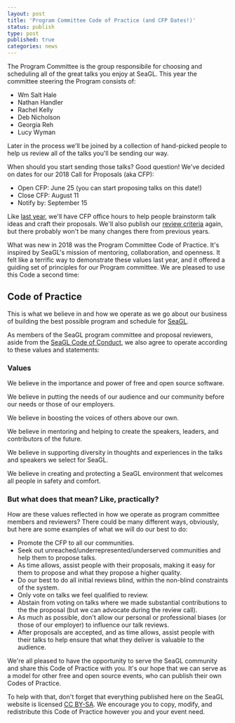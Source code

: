 ```yaml
---
layout: post
title: 'Program Committee Code of Practice (and CFP Dates!)'
status: publish
type: post
published: true
categories: news
---
```


The Program Committee is the group responsibile for choosing and scheduling all of the great talks you enjoy at SeaGL. This year the committee steering the Program consists of:

* Wm Salt Hale
* Nathan Handler
* Rachel Kelly
* Deb Nicholson
* Georgia Reh
* Lucy Wyman

Later in the process we'll be joined by a collection of hand-picked people to help us review all of the talks you'll be sending our way.

When should you start sending those talks? Good question! We've decided on dates for our 2018 Call for Proposals (aka CFP):

* Open CFP: June 25 (you can start proposing talks on this date!)
* Close CFP: August 11
* Notify by: September 15

Like [last year](https://seagl.org/news/2018/06/04/CFP-open.html), we'll have CFP office hours to help people brainstorm talk ideas and craft their proposals. We'll also publish our [review criteria](http://seagl.org/news/2017/08/17/CFP_selection_criteria.html) again, but there probably won't be many changes there from previous years.

What was new in 2018 was the Program Committee Code of Practice. It's inspired by SeaGL's mission of mentoring, collaboration, and openness. It felt like a terrific way to demonstrate these values last year, and it offered a guiding set of principles for our Program committee.  We are pleased to use this Code a second time:

## Code of Practice

This is what we believe in and how we operate as we go about our business of building the best possible program and schedule for [SeaGL](http://seagl.org).

As members of the SeaGL program committee and proposal reviewers, aside from the [SeaGL Code of Conduct](http://seagl.org/code_of_conduct.html), we also agree to operate according to these values and statements: 

### Values

We believe in the importance and power of free and open source software.

We believe in putting the needs of our audience and our community before our needs or those of our employers.

We believe in boosting the voices of others above our own.

We believe in mentoring and helping to create the speakers, leaders, and contributors of the future.

We believe in supporting diversity in thoughts and experiences in the talks and speakers we select for SeaGL.

We believe in creating and protecting a SeaGL environment that welcomes all people in safety and comfort.

### But what does that mean? Like, practically?

How are these values reflected in how we operate as program committee members and reviewers? There could be many different ways, obviously, but here are some examples of what we will do our best to do:

* Promote the CFP to all our communities.
* Seek out unreached/underrepresented/underserved communities and help them to propose talks.
* As time allows, assist people with their proposals, making it easy for them to propose and what they propose a higher quality.
* Do our best to do all initial reviews blind, within the non-blind constraints of the system.
* Only vote on talks we feel qualified to review.
* Abstain from voting on talks where we made substantial contributions to the the proposal (but we can advocate during the review call).
* As much as possible, don't allow our personal or professional biases (or those of our employer) to influence our talk reviews.
* After proposals are accepted, and as time allows, assist people with their talks to help ensure that what they deliver is valuable to the audience.

We're all pleased to have the opportunity to serve the SeaGL community and share this Code of Practice with you. It's our hope that we can serve as a model for other free and open source events, who can publish their own Codes of Practice.

To help with that, don't forget that everything published here on the SeaGL website is licensed [CC BY-SA](https://creativecommons.org/licenses/by-sa/4.0/). We encourage you to copy, modify, and redistribute this Code of Practice however you and your event need.
